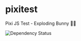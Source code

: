 # pixitest
Pixi JS Test - Exploding Bunny 🐰💥

![Dependency Status](https://david-dm.org/mstop4/pixitest.svg)
